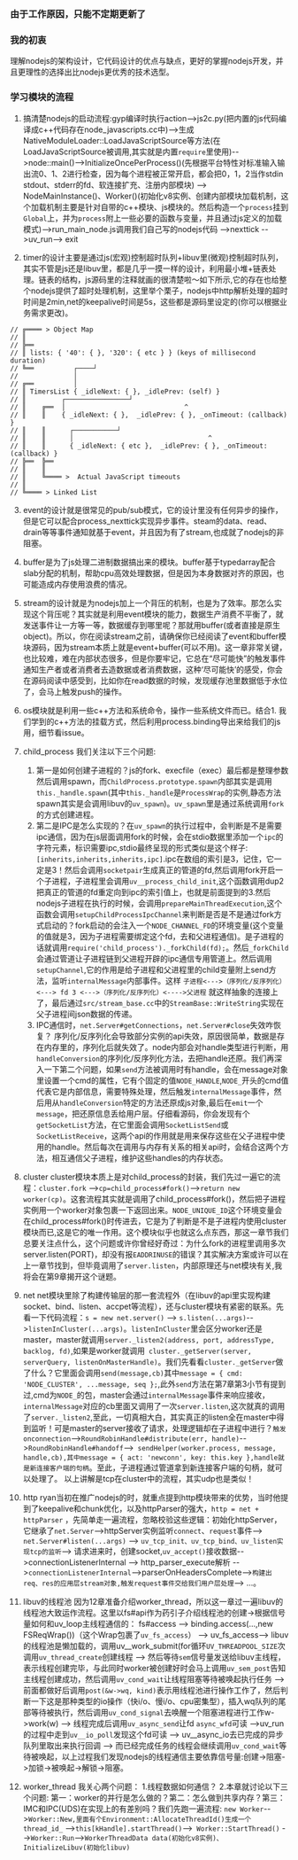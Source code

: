### 由于工作原因，只能不定期更新了
### 我的初衷
理解nodejs的架构设计，它代码设计的优点与缺点，更好的掌握nodejs开发，并且更理性的选择出比nodejs更优秀的技术选型。

### 学习模块的流程
1. 搞清楚nodejs的启动流程:gyp编译时执行action-->js2c.py(把内置的js代码编译成c++代码存在node_javascripts.cc中)-->生成NativeModuleLoader::LoadJavaScriptSource等方法(在LoadJavaScriptSource被调用,其实就是内置`require`里使用)-->node::main()-->InitializeOncePerProcess()(先根据平台特性对标准输入输出流0、1、2进行检查，因为每个进程被正常开启，都会把0，1，2当作stdin stdout、stderr的fd、软连接扩充、注册内部模块) --> NodeMainInstance()、Worker()(初始化v8实例、创建内部模块加载机制，这个加载机制主要是针对自带的c++模块、js模块的。然后构造一个`process`挂到`Global`上，并为`process`附上一些必要的函数与变量，并且通过js定义的加载模式)-->run_main_node.js调用我们自己写的nodejs代码 -->nexttick -->uv_run--> exit

2. timer的设计主要是通过js(宏观)控制超时队列+libuv里(微观)控制超时队列，其实不管是js还是libuv里，都是几乎一摸一样的设计，利用最小堆+链表处理。链表的结构，js源码里的注释就画的很清楚啦～如下所示,它的存在也给整个nodejs提供了超时处理机制，这里举个栗子，nodejs中http解析处理的超时时间是2min,net的keepalive时间是5s，这些都是源码里设定的(你可以根据业务需求更改)。
```
// ╔════ > Object Map
// ║
// ╠══
// ║ lists: { '40': { }, '320': { etc } } (keys of millisecond duration)
// ╚══          ┌────┘
//              │
// ╔══          │
// ║ TimersList { _idleNext: { }, _idlePrev: (self) }
// ║         ┌────────────────┘
// ║    ╔══  │                              ^
// ║    ║    { _idleNext: { },  _idlePrev: { }, _onTimeout: (callback) }
// ║    ║      ┌───────────┘
// ║    ║      │                                  ^
// ║    ║      { _idleNext: { etc },  _idlePrev: { }, _onTimeout: (callback) }
// ╠══  ╠══
// ║    ║
// ║    ╚════ >  Actual JavaScript timeouts
// ║
// ╚════ > Linked List

```

3. event的设计就是很常见的pub/sub模式，它的设计里没有任何异步的操作，但是它可以配合process_nexttick实现异步事件。steam的data、read、drain等等事件通知就基于event，并且因为有了stream,也成就了nodejs的非阻塞。

4. buffer是为了js处理二进制数据搞出来的模块。buffer基于typedarray配合slab分配的机制，帮助cpu高效处理数据，但是因为本身数据对齐的原因，也可能造成内存使用浪费的情况。

5. stream的设计就是为nodejs加上一个背压的机制，也是为了效率。那怎么实现这个背压呢？其实就是利用event模块的能力，数据生产消费不平衡了，就发送事件让一方等一等，数据缓存到哪里呢？那就用buffer(或者直接是原生object)。所以，你在阅读stream之前，请确保你已经阅读了event和buffer模块源码，因为stream本质上就是event+buffer(可以不用)。这一章非常关键，也比较难，难在内部状态很多，但是你要牢记，它总在“尽可能快”的触发事件通知生产者或者消费者去造数据或者消费数据，这种‘尽可能快’的感受，你会在源码阅读中感受到，比如你在read数据的时候，发现缓存池里数据低于水位了，会马上触发push的操作。

6. os模块就是利用一些c++方法和系统命令，操作一些系统文件而已。结合1. 我们学到的c++方法的挂载方式，然后利用process.binding导出来给我们的js用，细节看issue。

7. child_process 我们关注以下三个问题:
   1. 第一是如何创建子进程的？js的fork、execfile（exec）最后都是整理参数然后调用spawn，而`ChildProcess.prototype.spawn`内部其实是调用`this._handle.spawn`(其中`this._handle`是`ProcessWrap`的实例,静态方法spawn其实是会调用libuv的`uv_spawn`)。`uv_spawn`里是通过系统调用`fork`的方式创建进程。
   2. 第二是IPC是怎么实现的？在`uv_spawn`的执行过程中，会判断是不是需要ipc通信，因为在js层面调用fork的时候，会在stdio数据里添加一个`ipc`的字符元素，标识需要ipc,stdio最终呈现的形式类似是这个样子:`[inherits,inherits,inherits,ipc]`.ipc在数组的索引是3，记住，它一定是3！然后会调用`socketpair`生成真正的管道的fd,然后调用fork开启一个子进程，子进程里会调用`uv__process_child_init`,这个函数调用dup2把真正的管道的fd重定向到ipc的索引值上，也就是前面提到的3.然后nodejs子进程在执行的时候，会调用`prepareMainThreadExecution`,这个函数会调用`setupChildProcessIpcChannel`来判断是否是不是通过fork方式启动的？fork启动的会注入一个`NODE_CHANNEL_FD`的环境变量(这个变量的值就是3，因为子进程需要绑定这个fd，去和父进程通信)。是子进程的话就调用`require('child_process')._forkChild(fd);`。然后`_forkChild`会通过管道让子进程链到父进程开辟的ipc通信专用管道上。然后调用`setupChannel`,它的作用是给子进程和父进程里的child变量附上send方法，监听`internalMessage`内部事件。这样 `子进程<--->（序列化/反序列化）<---> fd 3 <--->（序列化/反序列化）<---->父进程` 就这样抽象的连接上了，最后通过`src/stream_base.cc`中的`StreamBase::WriteString`实现在父子进程间json数据的传递。
   3. IPC通信时，`net.Server#getConnections`，`net.Server#close`失效咋恢复？ 序列化/反序列化会导致部分实例的api失效，原因很简单，数据是存在内存里的，序列化后就失效了。node内部会对handle类型进行判断，用`handleConversion`的序列化/反序列化方法，去把handle还原。我们再深入一下第二个问题，如果`send`方法被调用时有handle，会在message对象里设置一个cmd的属性，它有个固定的值`NODE_HANDLE`,`NODE_`开头的cmd值代表它是内部信息，需要特殊处理，然后触发`internalMessage`事件，然后用从`handleConversion`特定的方法还原成js对象,最后在`emit`一个`message`，把还原信息丢给用户层。仔细看源码，你会发现有个`getSocketList`方法，在它里面会调用`SocketListSend`或`SocketListReceive`，这两个api的作用就是用来保存这些在父子进程中使用的handle。然后每次在调用与内存有关系的相关api时，会结合这两个方法，相互通信父子进程，维护这些handles的内存状态。
  
8. cluster cluster模块本质上是对child_process的封装，我们先过一遍它的流程：`cluster.fork` -->`cp=child_process#fork()`-->`return new worker(cp)`。这套流程其实就是调用了child_process#fork()，然后把子进程实例用一个worker对象包裹一下返回出来。`NODE_UNIQUE_ID`这个环境变量会在child_process#fork()时传进去，它是为了判断是不是子进程内使用cluster模块而已,这是它的唯一作用。这个模块似乎也就这么点东西，那这一章节我们总要关注点什么，这个问题或许你曾经好奇过：为什么fork的进程里调用多次server.listen(PORT)，却没有报`EADDRINUSE`的错误？其实解决方案或许可以在上一章节找到，但毕竟调用了`server.listen`，内部原理还与net模块有关,我将会在第9章揭开这个谜题。
 
9. net net模块里除了构建传输层的那一套流程外（在libuv的api里实现构建socket、bind、listen、accpet等流程），还与cluster模块有紧密的联系。先看一下代码流程：`s = new net.server()` --> `s.listen(...args)`-->`listenInCluster(...args)`。`listenInCluster`里会区分worker还是master，master就调用`server._listen2(address, port, addressType, backlog, fd)`,如果是worker就调用` cluster._getServer(server, serverQuery, listenOnMasterHandle)`。我们先看看`cluster._getServer`做了什么？它里面会调用`send(message,cb)`其中`message = { cmd: 'NODE_CLUSTER', ...message, seq };`,此外`send`方法在第7章第3小节有提到过,cmd为`NODE_`的包，master会通过`internalMessage`事件来响应接收，`internalMessage`对应的cb里面又调用了一次`server.listen`,这次就真的调用了`server._listen2`,至此，一切真相大白，其实真正的listen全在master中得到监听！可是master的server接收了请求，处理逻辑却在子进程中进行？`触发onconnection`-->`RoundRobinHandle#distribute(err, handle)`-->`RoundRobinHandle#handoff`-->` sendHelper(worker.process, message, handle,cb),其中message = { act: 'newconn', key: this.key },handle就是新连接客户端的句柄`。至此，子进程通过管道拿到新连接客户端的句柄，就可以处理了。 以上讲解是tcp在cluster中的流程，其实udp也是类似！

10. http ryan当初在推广nodejs的时，就重点提到http模块带来的优势，当时他提到了keepalive和chunk优化，以及httpParser的强大，`http = net + httpParser` ，先简单走一遍流程，忽略校验这些逻辑：初始化httpServer，它继承了`net.Server`-->httpServer实例监听`connect`、`request`事件--> `net.Server#listen(...args)` --> `uv_tcp_init、uv_tcp_bind、uv_listen实现tcp的监听`--> 请求进来时，创建socket,`uv_accept()`接收数据-->connectionListenerInternal --> http_parser_execute解析 -->`connectionListenerInternal`-->parserOnHeadersComplete-->`构建出req、res的应用层stream对象,触发request事件交给我们用户层处理`--> ...。

11. libuv的线程池 因为12章准备介绍worker_thread，所以这一章过一遍libuv的线程池大致运作流程。这里以fs#api作为药引子介绍线程池的创建->根据信号量如何和uv_loop主线程通信的： fs#access --> binding.access(...,new FSReqWrap())（这个Wrap包裹了`uv_fs_access`） --> uv_fs_access--> libuv的线程池是懒加载的，调用uv__work_submit(for循环`UV_THREADPOOL_SIZE`次调用`uv_thread_create`创建线程 --> 然后等待`sem`信号量发送给libuv主线程，表示线程创建完毕，与此同时worker被创建好时会马上调用`uv_sem_post`告知主线程创建成功，然后调用`uv_cond_wait`让线程阻塞等待被唤起执行任务 --> 前面都做好后调用`post(&w->wq, kind)`表示用线程池进行操作工作了，然后判断一下这是那种类型的io操作（快i/o、慢i/o、cpu密集型），插入wq队列的尾部等待被执行，然后调用`uv_cond_signal`去唤醒一个阻塞进程进行工作w->work(w) --> 线程完成后调用`uv_async_send`让fd `async_wfd`可读 -->uv_run的过程中走到`uv__io_poll`发现这个fd可读 --> uv__async_io去已完成的异步队列里取出来执行回调  --> 而已经完成任务的线程会继续调用`uv_cond_wait`等待被唤起，以上过程我们发现nodejs的线程通信主要依靠信号量:创建->阻塞->加锁->被唤起->解锁->阻塞。

12. worker_thread 我关心两个问题：
   1.线程数据如何通信？
   2.本章就讨论以下三个问题:  第一：worker的并行是怎么做的？第二：怎么做到共享内存？第三：IMC和IPC(UDS)在实现上的有差别吗？我们先跑一遍流程: `new Worker`-->`Worker::New,里面有个Environment::AllocateThreadId()生成一个thread_id_` -->`this[kHandle].startThread()`-->` Worker::StartThread()` -->`Worker::Run`-->`WorkerThreadData data(初始化v8实例)、InitializeLibuv(初始化libuv)`

 


